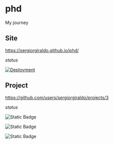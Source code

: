 # phd

My journey

## Site

https://sergiorgiraldo.github.io/phd/

*status*

[![Deployment](https://github.com/sergiorgiraldo/phd/actions/workflows/jekyll.yml/badge.svg)](https://github.com/sergiorgiraldo/phd/actions/workflows/jekyll.yml)

## Project

https://github.com/users/sergiorgiraldo/projects/3 

*status*

![Static Badge](https://img.shields.io/badge/Doing-1-green?style=for-the-badge)

![Static Badge](https://img.shields.io/badge/Backlog-2-red?style=for-the-badge)

![Static Badge](https://img.shields.io/badge/Prioritized-1-blue?style=for-the-badge)
